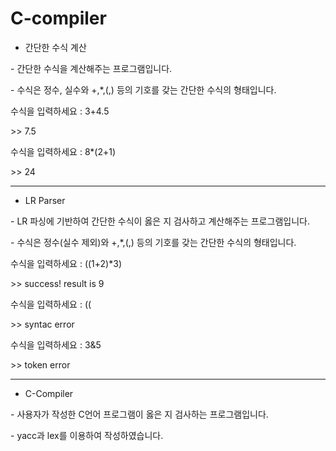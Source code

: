 # C-compiler

- 간단한 수식 계산

\- 간단한 수식을 계산해주는 프로그램입니다.

\- 수식은 정수, 실수와 +,*,(,) 등의 기호를 갖는 간단한 수식의 형태입니다.

수식을 입력하세요 : 3+4.5

\>\> 7.5

수식을 입력하세요 : 8*(2+1)

\>\> 24 



-------
- LR Parser

\- LR 파싱에 기반하여 간단한 수식이 옳은 지 검사하고 계산해주는 프로그램입니다.

\- 수식은 정수(실수 제외)와 +,*,(,) 등의 기호를 갖는 간단한 수식의 형태입니다.

수식을 입력하세요 : ((1+2)*3)

\>\> success! result is 9

수식을 입력하세요 : ((

\>\> syntac error

수식을 입력하세요 : 3&5

\>\> token error



-----
- C-Compiler

\- 사용자가 작성한 C언어 프로그램이 옳은 지 검사하는 프로그램입니다.

\- yacc과 lex를 이용하여 작성하였습니다.
